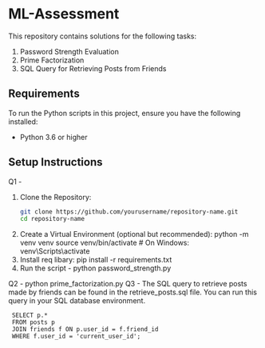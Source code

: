 # ML-Assessment
This repository contains solutions for the following tasks:
1. Password Strength Evaluation
2. Prime Factorization
3. SQL Query for Retrieving Posts from Friends

## Requirements
To run the Python scripts in this project, ensure you have the following installed:
- Python 3.6 or higher

## Setup Instructions
Q1 - 
   1. Clone the Repository:
       ```bash
       git clone https://github.com/yourusername/repository-name.git
       cd repository-name
   2. Create a Virtual Environment (optional but recommended):
       python -m venv venv
       source venv/bin/activate  # On Windows: venv\Scripts\activate
   3. Install req libary:
       pip install -r requirements.txt
   4. Run the script -
        python password_strength.py

Q2 - python prime_factorization.py
Q3 - The SQL query to retrieve posts made by friends can be found in the retrieve_posts.sql file. You can run this query in your SQL database environment.

     SELECT p.*
     FROM posts p
     JOIN friends f ON p.user_id = f.friend_id
     WHERE f.user_id = 'current_user_id';
